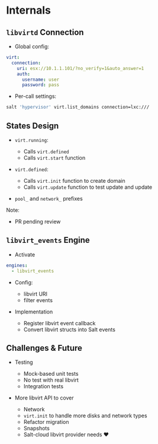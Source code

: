 <!-- .slide: data-state="section-break" id="break-internals" data-timing="10s" -->
# Internals


<!-- .slide: data-state="normal" id="connection" data-timing="120s" data-menu-title="`virt` module" -->
## `libvirtd` Connection

* Global config:

```yaml
virt:
  connection:
    uri: esx://10.1.1.101/?no_verify=1&auto_answer=1
    auth:
      username: user
      password: pass
```

* Per-call settings:

```sh
salt 'hypervisor' virt.list_domains connection=lxc:///
```


<!-- .slide: data-state="normal" id="states-design" data-timing="120s" data-menu-title="States Design" -->
## States Design

* `virt.running`:
  * Calls `virt.defined`
  * Calls `virt.start` function

* `virt.defined`:
    * Calls `virt.init` function to create domain
    * Calls `virt.update` function to test update and update

* `pool_` and `network_` prefixes

Note:
* PR pending review


<!-- .slide: data-state="normal" id="events-engine" data-timing="120s" data-menu-title="`libvirt_events` Engine" -->
## `libvirt_events` Engine

* Activate

```yaml
engines:
  - libvirt_events
```

* Config:
  * libvirt URI
  * filter events

* Implementation
  * Register libvirt event callback
  * Convert libvirt structs into Salt events


<!-- .slide: data-state="normal" id="future" data-timing="180s" data-menu-title="Challenges & Future" -->
## Challenges & Future

* Testing
    * Mock-based unit tests
    * No test with real libvirt
    * Integration tests

* More libvirt API to cover
    * Network
    * `virt.init` to handle more disks and network types
    * Refactor migration
    * Snapshots
    * Salt-cloud libvirt provider needs ❤️
